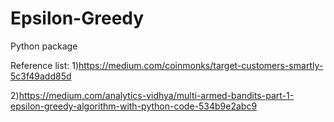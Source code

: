 # Epsilon-Greedy
Python package

Reference list:
1)https://medium.com/coinmonks/target-customers-smartly-5c3f49add85d

2)https://medium.com/analytics-vidhya/multi-armed-bandits-part-1-epsilon-greedy-algorithm-with-python-code-534b9e2abc9
